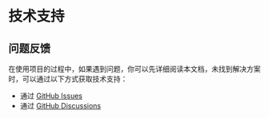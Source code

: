 # 技术支持

## 问题反馈

在使用项目的过程中，如果遇到问题，你可以先详细阅读本文档，未找到解决方案时，可以通过以下方式获取技术支持：

- 通过 [GitHub Issues](https://github.com/miyou2024/1024-healthy-fullstack/issues)
- 通过 [GitHub Discussions](https://github.com/miyou2024/1024-healthy-fullstack/discussions)
